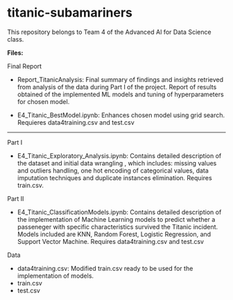 # titanic-subamariners
This repository belongs to Team 4 of the Advanced AI for Data Science class.

**Files:**

Final Report

* Report_TitanicAnalysis: Final summary of findings and insights retrieved from analysis of the data during Part I of the project. Report of results obtained of the implemented ML models and tuning of hyperparameters for chosen model.
  
* E4_Titanic_BestModel.ipynb: Enhances chosen model using grid search. Requieres data4training.csv and test.csv

------------------------------------------

Part I
* E4_Titanic_Exploratory_Analysis.ipynb: Contains detailed description of the dataset and initial data wrangling , which includes: missing values and outliers handling, one hot encoding of categorical values, data imputation techniques and duplicate instances elimination. Requires train.csv.


Part II
* E4_Titanic_ClassificationModels.ipynb: Contains detailed description of the implementation of Machine Learning models to predict whether a passeneger with specific characteristics survived the Titanic incident. Models included are KNN, Random Forest, Logistic Regression, and Support Vector Machine. Requires data4training.csv and test.csv



Data

* data4training.csv: Modified train.csv ready to be used for the implementation of models.
* train.csv
* test.csv

